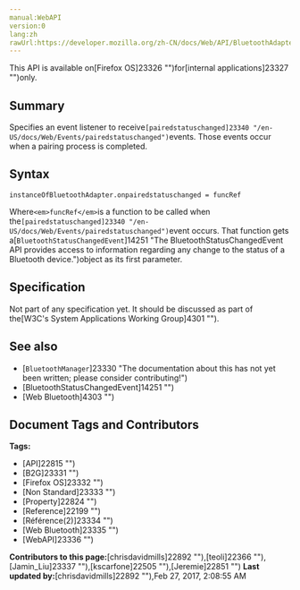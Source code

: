 ```yaml
---
manual:WebAPI
version:0
lang:zh
rawUrl:https://developer.mozilla.org/zh-CN/docs/Web/API/BluetoothAdapter/onpairedstatuschanged
---
```






This API is available on[Firefox OS]23326 "")for[internal applications]23327 "")only.



## Summary<a name="Summary"></a>


Specifies an event listener to receive`[pairedstatuschanged]23340 "/en-US/docs/Web/Events/pairedstatuschanged")`events. Those events occur when a pairing process is completed.


## Syntax<a name="Syntax"></a>

```
instanceOfBluetoothAdapter.onpairedstatuschanged = funcRef
```


Where`<em>funcRef</em>`is a function to be called when the`[pairedstatuschanged]23340 "/en-US/docs/Web/Events/pairedstatuschanged")`event occurs. That function gets a[`BluetoothStatusChangedEvent`]14251 "The BluetoothStatusChangedEvent API provides access to information regarding any change to the status of a Bluetooth device.")object as its first parameter.


## Specification<a name="Specification"></a>


Not part of any specification yet. It should be discussed as part of the[W3C&#39;s System Applications Working Group]4301 "").


## See also<a name="See_also"></a>

* [`BluetoothManager`]23330 "The documentation about this has not yet been written; please consider contributing!")
* [BluetoothStatusChangedEvent]14251 "")
* [Web Bluetooth]4303 "")



## Document Tags and Contributors
**Tags:**
* [API]22815 "")
* [B2G]23331 "")
* [Firefox OS]23332 "")
* [Non Standard]23333 "")
* [Property]22824 "")
* [Reference]22199 "")
* [Référence(2)]23334 "")
* [Web Bluetooth]23335 "")
* [WebAPI]23336 "")

**Contributors to this page:**[chrisdavidmills]22892 ""),[teoli]22366 ""),[Jamin_Liu]23337 ""),[kscarfone]22505 ""),[Jeremie]22851 "")
**Last updated by:**[chrisdavidmills]22892 ""),<time>Feb 27, 2017, 2:08:55 AM</time>


